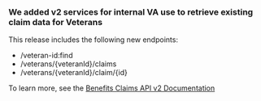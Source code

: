 ### We added v2 services for internal VA use to retrieve existing claim data for Veterans

This release includes the following new endpoints:
* /veteran-id:find
* /veterans/{veteranId}/claims
* /veterans/{veteranId}/claim/{id}

To learn more, see the [Benefits Claims API v2 Documentation](https://developer.va.gov/explore/benefits/docs/claims?version=current)